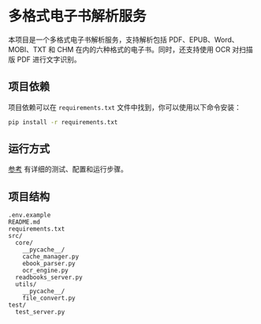 # 多格式电子书解析服务

本项目是一个多格式电子书解析服务，支持解析包括 PDF、EPUB、Word、MOBI、TXT 和 CHM 在内的六种格式的电子书。同时，还支持使用 OCR 对扫描版 PDF 进行文字识别。

## 项目依赖
项目依赖可以在 `requirements.txt` 文件中找到，你可以使用以下命令安装：
```bash
pip install -r requirements.txt
```
## 运行方式
[参考](https://mp.weixin.qq.com/s/H-UJD54a9NtXX9sD-duREw)
有详细的测试、配置和运行步骤。

## 项目结构
```plaintext
.env.example
README.md
requirements.txt
src/
  core/
    __pycache__/
    cache_manager.py
    ebook_parser.py
    ocr_engine.py
  readbooks_server.py
  utils/
    __pycache__/
    file_convert.py
test/
  test_server.py


